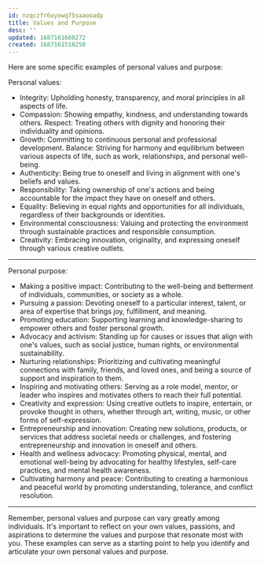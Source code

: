 ```yaml
---
id: nzqczfr6oyowq75saaooadp
title: Values and Purpose
desc: ''
updated: 1687161660272
created: 1687161518250
---
```


Here are some specific examples of personal values and purpose:

Personal values:

- Integrity: Upholding honesty, transparency, and moral principles in all aspects of life.
- Compassion: Showing empathy, kindness, and understanding towards others.
Respect: Treating others with dignity and honoring their individuality and opinions.
- Growth: Committing to continuous personal and professional development.
Balance: Striving for harmony and equilibrium between various aspects of life, such as work, relationships, and personal well-being.
- Authenticity: Being true to oneself and living in alignment with one's beliefs and values.
- Responsibility: Taking ownership of one's actions and being accountable for the impact they have on oneself and others.
- Equality: Believing in equal rights and opportunities for all individuals, regardless of their backgrounds or identities.
- Environmental consciousness: Valuing and protecting the environment through sustainable practices and responsible consumption.
- Creativity: Embracing innovation, originality, and expressing oneself through various creative outlets.

---

Personal purpose:

- Making a positive impact: Contributing to the well-being and betterment of individuals, communities, or society as a whole.
- Pursuing a passion: Devoting oneself to a particular interest, talent, or area of expertise that brings joy, fulfillment, and meaning.
- Promoting education: Supporting learning and knowledge-sharing to empower others and foster personal growth.
- Advocacy and activism: Standing up for causes or issues that align with one's values, such as social justice, human rights, or environmental sustainability.
- Nurturing relationships: Prioritizing and cultivating meaningful connections with family, friends, and loved ones, and being a source of support and inspiration to them.
- Inspiring and motivating others: Serving as a role model, mentor, or leader who inspires and motivates others to reach their full potential.
- Creativity and expression: Using creative outlets to inspire, entertain, or provoke thought in others, whether through art, writing, music, or other forms of self-expression.
- Entrepreneurship and innovation: Creating new solutions, products, or services that address societal needs or challenges, and fostering entrepreneurship and innovation in oneself and others.
- Health and wellness advocacy: Promoting physical, mental, and emotional well-being by advocating for healthy lifestyles, self-care practices, and mental health awareness.
- Cultivating harmony and peace: Contributing to creating a harmonious and peaceful world by promoting understanding, tolerance, and conflict resolution.

---

Remember, personal values and purpose can vary greatly among individuals. It's important to reflect on your own values, passions, and aspirations to determine the values and purpose that resonate most with you. These examples can serve as a starting point to help you identify and articulate your own personal values and purpose.